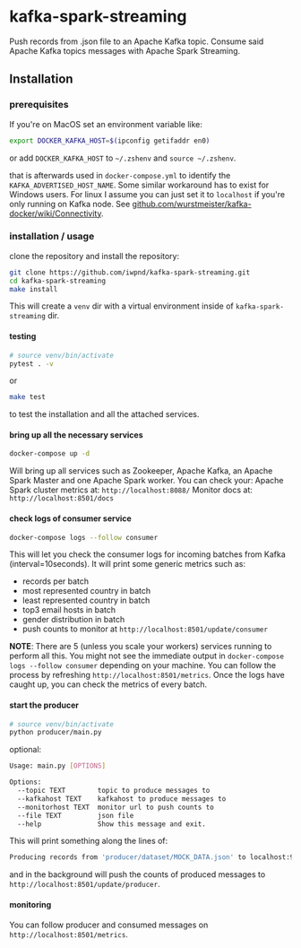 # kafka-spark-streaming

Push records from .json file to an Apache Kafka topic. Consume said Apache Kafka topics messages with Apache Spark Streaming.

## Installation

### prerequisites

If you're on MacOS set an environment variable like:
```bash
export DOCKER_KAFKA_HOST=$(ipconfig getifaddr en0)
```
or add `DOCKER_KAFKA_HOST` to `~/.zshenv` and `source ~/.zshenv`.

that is afterwards used in `docker-compose.yml` to identify the `KAFKA_ADVERTISED_HOST_NAME`. Some similar workaround has to exist for Windows users.
For linux I assume you can just set it to `localhost` if you're only running on Kafka node. See [github.com/wurstmeister/kafka-docker/wiki/Connectivity](https://github.com/wurstmeister/kafka-docker/wiki/Connectivity).

### installation / usage

clone the repository and install the repository:
```bash
git clone https://github.com/iwpnd/kafka-spark-streaming.git
cd kafka-spark-streaming
make install
```

This will create a `venv` dir with a virtual environment inside of `kafka-spark-streaming` dir.


#### testing
```bash
# source venv/bin/activate
pytest . -v
```

or

```bash
make test
```

to test the installation and all the attached services.

#### bring up all the necessary services

```bash
docker-compose up -d
```

Will bring up all services such as Zookeeper, Apache Kafka, an Apache Spark Master and one Apache Spark worker.
You can check your:
Apache Spark cluster metrics at: `http://localhost:8088/`
Monitor docs at: `http://localhost:8501/docs`

#### check logs of consumer service

```bash
docker-compose logs --follow consumer
```

This will let you check the consumer logs for incoming batches from Kafka (interval=10seconds). It will print some generic metrics such as:
- records per batch
- most represented country in batch
- least represented country in batch
- top3 email hosts in batch
- gender distribution in batch
- push counts to monitor at `http://localhost:8501/update/consumer`

**NOTE**: There are 5 (unless you scale your workers) services running to perform all this. You might not see the immediate output in `docker-compose logs --follow consumer` depending on your machine. You can follow the process by refreshing `http://localhost:8501/metrics`. Once the logs have caught up, you can check the metrics of every batch.

#### start the producer

```bash
# source venv/bin/activate
python producer/main.py
```

optional:
```bash
Usage: main.py [OPTIONS]

Options:
  --topic TEXT        topic to produce messages to
  --kafkahost TEXT    kafkahost to produce messages to
  --monitorhost TEXT  monitor url to push counts to
  --file TEXT         json file
  --help              Show this message and exit.
```

This will print something along the lines of:
```bash
Producing records from 'producer/dataset/MOCK_DATA.json' to localhost:9092/example
```
and in the background will push the counts of produced messages to `http://localhost:8501/update/producer`.

#### monitoring

You can follow producer and consumed messages on `http://localhost:8501/metrics`.
